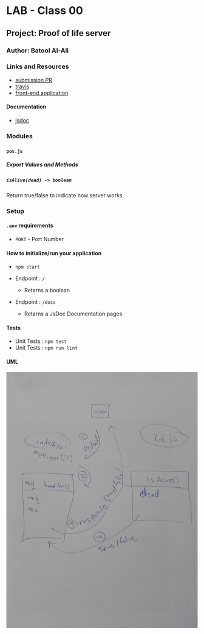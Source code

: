 # LAB - Class 00

## Project: Proof of life server

### Author: Batool Al-Ali

### Links and Resources

- [submission PR](https://github.com/batool-alali-401-advanced-javascript/lab-00/pull/1)
- [travis](https://travis-ci.com/github/batool-alali-401-advanced-javascript/lab-00)
- [front-end application](https://lab00-batool.herokuapp.com/)

#### Documentation
- [jsdoc](https://lab00-batool.herokuapp.com/docs/)

### Modules

#### `pos.js`
##### Export Values and Methods

##### `isAlive(dead) -> boolean`

Return true/false to indicate how server works.

### Setup

#### `.env` requirements 
- `PORT` - Port Number

#### How to initialize/run your application

- `npm start`

- Endpoint : `/`
    - Retarns a boolean

- Endpoint : `/docs`
    - Retarns a JsDoc Documentation pages



#### Tests
- Unit Tests : `npm test`
- Unit Tests : `npm run lint`

#### UML
![UML Diagram](UML.jpg)